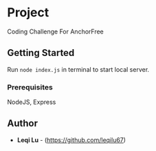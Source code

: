 # Project

Coding Challenge For AnchorFree

## Getting Started

Run ```node index.js``` in terminal to start local server.

### Prerequisites

NodeJS, Express

## Author

* **Leqi Lu** - (https://github.com/leqilu67)
